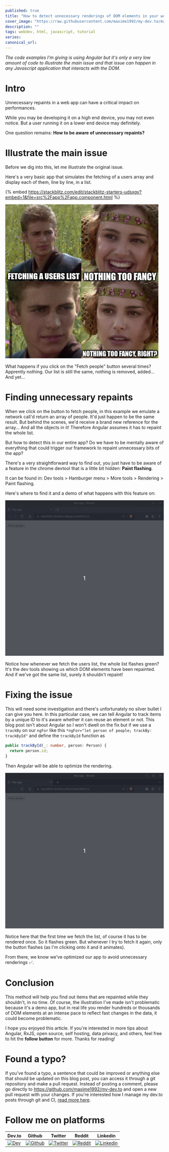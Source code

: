 ```yaml
---
published: true
title: "How to detect unnecessary renderings of DOM elements in your web app to improve performances 🔥"
cover_image: "https://raw.githubusercontent.com/maxime1992/my-dev.to/master/blog-posts/detect-unnecessary-renderings-of-dom-elements/assets/cover.png"
description: ""
tags: webdev, html, javascript, tutorial
series:
canonical_url:
---
```


_The code examples I'm giving is using Angular but it's only a very low amount of code to illustrate the main issue and that issue can happen in any Javascript application that interacts with the DOM._

# Intro

Unnecessary repaints in a web app can have a critical impact on performances.

While you may be developing it on a high end device, you may not even notice. But a user running it on a lower end device may definitely.

One question remains: **How to be aware of unnecessary repaints?**

# Illustrate the main issue

Before we dig into this, let me illustrate the original issue.

Here's a very basic app that simulates the fetching of a users array and display each of them, line by line, in a list.

{% embed https://stackblitz.com/edit/stackblitz-starters-udsxgy?embed=1&file=src%2Fapp%2Fapp.component.html %}

![Fetching users list, nothing too fancy](./assets/fetching-users-list-nothing-too-fancy.png 'Fetching users list, nothing too fancy')

What happens if you click on the "Fetch people" button several times? Apprently nothing. Our list is still the same, nothing is removed, added... And yet...

# Finding unnecessary repaints

When we click on the button to fetch people, in this example we emulate a network call'd return an array of people. It'd just happen to be the same result. But behind the scenes, we'd receive a brand new reference for the array... And all the objects in it! Therefore Angular assumes it has to repaint the whole list.

But how to detect this in our entire app? Do we have to be mentally aware of everything that could trigger our framework to repaint unnecessary bits of the app?

There's a very straightforward way to find out, you just have to be aware of a feature in the chrome devtool that is a little bit hidden: **Paint flashing**.

It can be found in: Dev tools > Hamburger menu > More tools > Rendering > Paint flashing.

Here's where to find it and a demo of what happens with this feature on:

![Fetching the users list triger a repaint for the whole list](./assets/paint-flashing-with-issue.gif 'Fetching the users list triger a repaint for the whole list')

Notice how whenever we fetch the users list, the whole list flashes green? It's the dev tools showing us which DOM elements have been repainted. And if we've got the same list, surely it shouldn't repaint!

# Fixing the issue

This will need some investigation and there's unfortunately no silver bullet I can give you here. In this particular case, we can tell Angular to track items by a unique ID to it's aware whether it can reuse an element or not. This blog post isn't about Angular so I won't dwell on the fix but if we use a `trackBy` on our `ngFor` like this `*ngFor="let person of people; trackBy: trackById"` and define the `trackById` function as

```ts
public trackById(_: number, person: Person) {
  return person.id;
}
```

Then Angular will be able to optimize the rendering.

![Fetching the users list does not triger a repaint for the whole list](./assets/paint-flashing-without-issue.gif 'Fetching the users list does not triger a repaint for the whole list')

Notice here that the first time we fetch the list, of course it has to be rendered once. So it flashes green. But whenever I try to fetch it again, only the button flashes (as I'm clicking onto it and it animates).

From there, we know we've optimized our app to avoid unnecessary renderings ✅.

# Conclusion

This method will help you find out items that are repainted while they shouldn't, in no time. Of course, the illustration I've made isn't problematic because it's a demo app, but in real life you render hundreds or thousands of DOM elements at an intense pace to reflect fast changes in the data, it could become problematic.

I hope you enjoyed this article. If you're interested in more tips about Angular, RxJS, open source, self hosting, data privacy, and others, feel free to hit the **follow button** for more. Thanks for reading!

# Found a typo?

If you've found a typo, a sentence that could be improved or anything else that should be updated on this blog post, you can access it through a git repository and make a pull request. Instead of posting a comment, please go directly to https://github.com/maxime1992/my-dev.to and open a new pull request with your changes. If you're interested how I manage my dev.to posts through git and CI, [read more here](https://dev.to/maxime1992/manage-your-dev-to-blog-posts-from-a-git-repo-and-use-continuous-deployment-to-auto-publish-update-them-143j).

# Follow me on platforms

| Dev.to                                                                                                                              | Github                                                                                                                                           | Twitter                                                                                                                                              | Reddit                                                                                                                                                    | Linkedin                                                                                                                                                              |
| ----------------------------------------------------------------------------------------------------------------------------------- | ------------------------------------------------------------------------------------------------------------------------------------------------ | ---------------------------------------------------------------------------------------------------------------------------------------------------- | --------------------------------------------------------------------------------------------------------------------------------------------------------- | --------------------------------------------------------------------------------------------------------------------------------------------------------------------- |
| [![Dev](https://raw.githubusercontent.com/maxime1992/my-dev.to/master/shared-assets/dev-logo.png 'Dev')](https://dev.to/maxime1992) | [![Github](https://raw.githubusercontent.com/maxime1992/my-dev.to/master/shared-assets/github-logo.png 'Github')](https://github.com/maxime1992) | [![Twitter](https://raw.githubusercontent.com/maxime1992/my-dev.to/master/shared-assets/twitter-logo.png 'Twitter')](https://twitter.com/maxime1992) | [![Reddit](https://raw.githubusercontent.com/maxime1992/my-dev.to/master/shared-assets/reddit-logo.png 'Reddit')](https://www.reddit.com/user/maxime1992) | [![Linkedin](https://raw.githubusercontent.com/maxime1992/my-dev.to/master/shared-assets/linkedin-logo.png 'Linkedin')](https://www.linkedin.com/in/maximerobert1992) |
